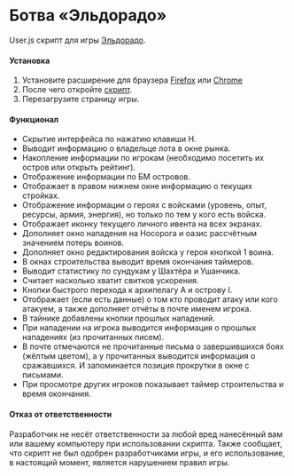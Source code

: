 # Ботва «Эльдорадо»
User.js скрипт для игры [Эльдорадо](https://eldorado.botva.ru).

#### Установка
1. Установите расширение для браузера [Firefox](https://addons.mozilla.org/ru/firefox/addon/greasemonkey/) или [Chrome](https://chrome.google.com/webstore/detail/tampermonkey/dhdgffkkebhmkfjojejmpbldmpobfkfo)
2. После чего откройте [скрипт](https://github.com/lugovov/eldorado/raw/master/market.user.js).
3. Перезагрузите страницу игры.

#### Функционал
- Скрытие интерфейса по нажатию клавиши H.
- Выводит информацию о владельце лота в окне рынка.
- Накопление информации по игрокам (необходимо посетить их остров или открыть рейтинг).
- Отображение информации по БМ островов.
- Отображает в правом нижнем окне информацию о текущих стройках.
- Отображение информации о героях с войсками (уровень, опыт, ресурсы, армия, энергия), но только по тем у кого есть войска.
- Отображает иконку текущего личного ивента на всех экранах.
- Дополняет окно нападения на Носорога и оазис рассчётным значением потерь воинов.
- Дополняет окно редактирования войска у героя кнопкой 1 воина.
- В окнах строительства выводит время окончания таймеров.
- Выводит статистику по сундукам у Шахтёра и Ушанчика.
- Cчитает насколько хватит свитков ускорения.
- Кнопки быстрого перехода к архипелагу A и острову I.
- Отображает (если есть данные) о том кто проводит атаку или кого атакуем, а также дополняет отчёты в почте именем игрока.
- В тайнике добавлены кнопки прошлых нападений.
- При нападении на игрока выводится информация о прошлых нападениях (из прочитанных писем).
- В почте отмечаются не прочитанные письма о завершившихся боях (жёлтым цветом), а у прочитанных выводится информация о сражавшихся. И запоминается позиция прокрутки в окне с письмами.
- При просмотре других игроков показывает таймер строительства и время окончания.

#### Отказ от ответственности
Разработчик не несёт ответственности за любой вред нанесённый вам или вашему компьютеру при использовании скрипта. Также сообщает, что скрипт не был одобрен разработчиками игры, и его использование, в настоящий момент, является нарушением правил игры.
